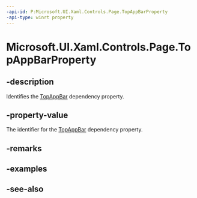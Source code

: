 ```yaml
---
-api-id: P:Microsoft.UI.Xaml.Controls.Page.TopAppBarProperty
-api-type: winrt property
---
```


<!-- Property syntax
public Windows.UI.Xaml.DependencyProperty TopAppBarProperty { get; }
-->

# Microsoft.UI.Xaml.Controls.Page.TopAppBarProperty

## -description
Identifies the [TopAppBar](page_topappbar.md) dependency property.

## -property-value
The identifier for the [TopAppBar](page_topappbar.md) dependency property.

## -remarks

## -examples

## -see-also
